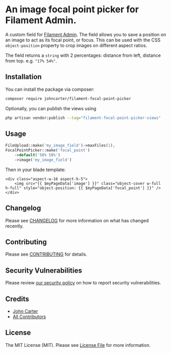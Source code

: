 
# An image focal point picker for Filament Admin.

A custom field for [Filament Admin](https://github.com/laravel-filament/filament). The field allows you to save a position on an image to act as its focal point, or focus. This can be used with the CSS `object-position` property to crop images on different aspect ratios.

The field returns a `string` with 2 percentages: distance from left, distance from top. e.g. `"17% 54%"`.

## Installation

You can install the package via composer:

```bash
composer require johncarter/filament-focal-point-picker
```

Optionally, you can publish the views using

```bash
php artisan vendor:publish --tag="filament-focal-point-picker-views"
```

## Usage

```php
FileUpload::make('my_image_field')->maxFiles(1),
FocalPointPicker::make('focal_point')
    ->default('50% 50%')
    ->image('my_image_field')
```

Then in your blade template:
```twig
<div class="aspect-w-16 aspect-h-5">
    <img src="{{ $myPageData['image'] }}" class="object-cover w-full h-full" style="object-position: {{ $myPageData['focal_point'] }}" />
</div>
```

## Changelog

Please see [CHANGELOG](CHANGELOG.md) for more information on what has changed recently.

## Contributing

Please see [CONTRIBUTING](.github/CONTRIBUTING.md) for details.

## Security Vulnerabilities

Please review [our security policy](../../security/policy) on how to report security vulnerabilities.

## Credits

- [John Carter](https://github.com/johncarter)
- [All Contributors](../../contributors)

## License

The MIT License (MIT). Please see [License File](LICENSE.md) for more information.
